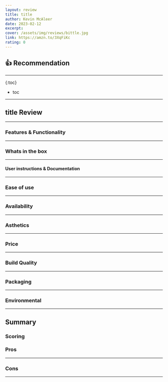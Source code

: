 ```yaml
---
layout: review
title: title
author: Kevin McAleer
date: 2023-02-12
excerpt: 
cover: /assets/img/reviews/bittle.jpg
link: https://amzn.to/3XqFiKc
rating: 0
---
```


## 👍 Recommendation

---

{:toc}
* toc

---

## title Review

---

### Features & Functionality

---

### Whats in the box

---

#### User instructions & Documentation

---

### Ease of use

---

### Availability

---

### Asthetics

---

### Price

---

### Build Quality

---

### Packaging

---

### Environmental

---

## Summary

### Scoring

### Pros

---

### Cons

---
